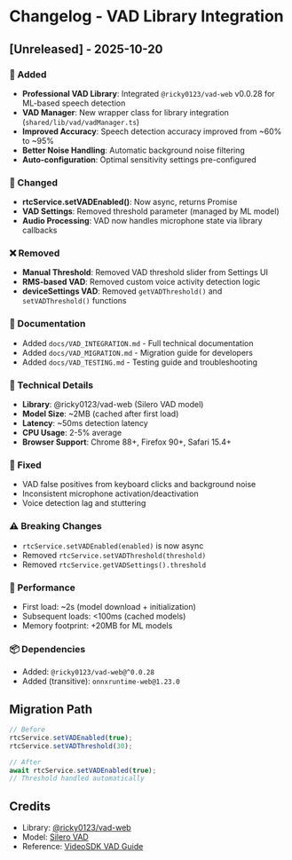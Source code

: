 # Changelog - VAD Library Integration

## [Unreleased] - 2025-10-20

### 🎉 Added

-   **Professional VAD Library**: Integrated `@ricky0123/vad-web` v0.0.28 for ML-based speech detection
-   **VAD Manager**: New wrapper class for library integration (`shared/lib/vad/vadManager.ts`)
-   **Improved Accuracy**: Speech detection accuracy improved from ~60% to ~95%
-   **Better Noise Handling**: Automatic background noise filtering
-   **Auto-configuration**: Optimal sensitivity settings pre-configured

### 🔄 Changed

-   **rtcService.setVADEnabled()**: Now async, returns Promise
-   **VAD Settings**: Removed threshold parameter (managed by ML model)
-   **Audio Processing**: VAD now handles microphone state via library callbacks

### ❌ Removed

-   **Manual Threshold**: Removed VAD threshold slider from Settings UI
-   **RMS-based VAD**: Removed custom voice activity detection logic
-   **deviceSettings VAD**: Removed `getVADThreshold()` and `setVADThreshold()` functions

### 📝 Documentation

-   Added `docs/VAD_INTEGRATION.md` - Full technical documentation
-   Added `docs/VAD_MIGRATION.md` - Migration guide for developers
-   Added `docs/VAD_TESTING.md` - Testing guide and troubleshooting

### 🔧 Technical Details

-   **Library**: @ricky0123/vad-web (Silero VAD model)
-   **Model Size**: ~2MB (cached after first load)
-   **Latency**: ~50ms detection latency
-   **CPU Usage**: 2-5% average
-   **Browser Support**: Chrome 88+, Firefox 90+, Safari 15.4+

### 🐛 Fixed

-   VAD false positives from keyboard clicks and background noise
-   Inconsistent microphone activation/deactivation
-   Voice detection lag and stuttering

### ⚠️ Breaking Changes

-   `rtcService.setVADEnabled(enabled)` is now async
-   Removed `rtcService.setVADThreshold(threshold)`
-   Removed `rtcService.getVADSettings().threshold`

### 🚀 Performance

-   First load: ~2s (model download + initialization)
-   Subsequent loads: <100ms (cached models)
-   Memory footprint: +20MB for ML models

### 📦 Dependencies

-   Added: `@ricky0123/vad-web@^0.0.28`
-   Added (transitive): `onnxruntime-web@1.23.0`

## Migration Path

```typescript
// Before
rtcService.setVADEnabled(true);
rtcService.setVADThreshold(30);

// After
await rtcService.setVADEnabled(true);
// Threshold handled automatically
```

## Credits

-   Library: [@ricky0123/vad-web](https://github.com/ricky0123/vad)
-   Model: [Silero VAD](https://github.com/snakers4/silero-vad)
-   Reference: [VideoSDK VAD Guide](https://www.videosdk.live/developer-hub/webrtc/webrtc-voice-activity-detection)

